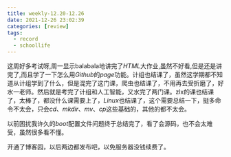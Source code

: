 ```yaml
---
title: weekly-12.20-12.26
date: 2021-12-26 23:02:39
categories: [review]
tags:
  - record
  - schoollife
---
```


这周好多考试呀,周一显示balabala地讲完了$HTML$大作业,虽然不好看,但是还是讲完了,而且学了一下怎么用$Github$的$page$功能。计组也结课了，虽然这学期都不知道从计组学到了什么，但是混完了这门课，爬虫也结课了，不用再去受折磨了，好水一老师。然后就是考完了计组和人工智能，又水完了两门课。zlx的课也结课了，太棒了，都没什么课需要上了，$Linux$也结课了，这个需要总结一下，挺多命令不太会，只会$cd、mkdir、mv、cp$这些基础的，其他的都不太会。

以前困扰我许久的$boot$配置文件问题终于总结完了，看了会源码，也不会太难受，虽然很多看不懂。

开通了博客园，以后两边都发布吧，以免服务器没钱续费了。